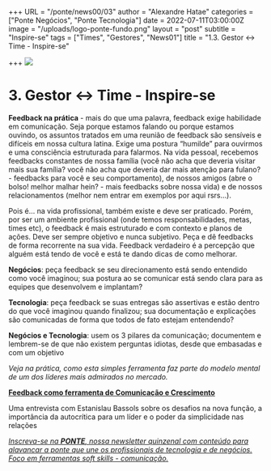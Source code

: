+++
URL = "/ponte/news00/03"
author = "Alexandre Hatae"
categories = ["Ponte Negócios", "Ponte Tecnologia"]
date = 2022-07-11T03:00:00Z
image = "/uploads/logo-ponte-fundo.png"
layout = "post"
subtitle = "Inspire-se"
tags = ["Times", "Gestores", "News01"]
title = "1.3. Gestor <-> Time - Inspire-se"

+++
![](/uploads/logo-com-texto.png)

# **3. Gestor <-> Time - Inspire-se**

**Feedback na prática** - mais do que uma palavra, feedback exige habilidade em comunicação. Seja porque estamos falando ou porque estamos ouvindo, os assuntos tratados em uma reunião de feedback são sensíveis e difíceis em nossa cultura latina. Exige uma postura “humilde” para ouvirmos e uma consciência estruturada para falarmos. Na vida pessoal, recebemos feedbacks constantes de nossa família (você não acha que deveria visitar mais sua família? você não acha que deveria dar mais atenção para fulano? - feedbacks para você e seu comportamento), de nossos amigos (abre o bolso! melhor malhar hein? - mais feedbacks sobre nossa vida) e de nossos relacionamentos (melhor nem entrar em exemplos por aqui rsrs…).

Pois é… na vida profissional, também existe e deve ser praticado. Porém, por ser um ambiente profissional (onde temos responsabilidades, metas, times etc), o feedback é mais estruturado e com contexto e planos de ações. Deve ser sempre objetivo e nunca subjetivo. Peça e dê feedbacks de forma recorrente na sua vida. Feedback verdadeiro é a percepção que alguém está tendo de você e está te dando dicas de como melhorar.

**Negócios**: peça feedback se seu direcionamento está sendo entendido como você imaginou; sua postura ao se comunicar está sendo clara para as equipes que desenvolvem e implantam?

**Tecnologia**: peça feedback se suas entregas são assertivas e estão dentro do que você imaginou quando finalizou; sua documentação e explicações são comunicadas de forma que todos de fato estejam entendendo?

**Negócios e Tecnologia**: usem os 3 pilares da comunicação; documentem e lembrem-se de que não existem perguntas idiotas, desde que embasadas e com um objetivo

_Veja na prática, como esta simples ferramenta faz parte do modelo mental de um dos líderes mais admirados no mercado._

[**Feedback como ferramenta de Comunicação e Crescimento**](https://vocerh.abril.com.br/lideranca/exclusivo-a-primeira-entrevista-do-novo-presidente-da-mastercard-brasil/?utm_campaign=PONTE%20entre%20pessoas%20via%20comunica%C3%A7%C3%A3o&utm_medium=email&utm_source=Revue%20newsletter)

Uma entrevista com Estanislau Bassols sobre os desafios na nova função, a importância da autocrítica para um líder e o poder da simplicidade nas relações

[_Inscreva-se na_ **_PONTE_**_, nossa newsletter quinzenal com conteúdo para alavancar a ponte que une os profissionais de tecnologia e de negócios. Foco em ferramentas soft skills - comunicação._](https://www.getrevue.co/profile/porquesim-org "Inscreva-se na PONTE")
